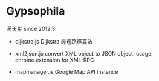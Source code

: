# Gypsophila

满天星
since 2012.3

- dijkstra.js
  Dijkstra 最短路径算法

- xml2json.js
  convert XML object to JSON object.
  usage: chrome.extension for XML-RPC

- mapmanager.js
  Google Map API Instance
